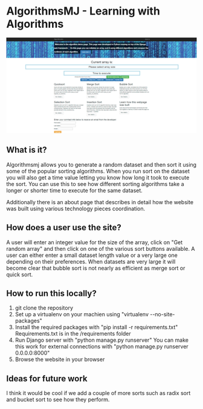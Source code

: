 # AlgorithmsMJ - Learning with Algorithms

![AlgoMJ screenshot](algomj-screenshot.png "Screenshot of AlgorithmsMJ homepage")

## What is it?
Algorithmsmj allows you to generate a random dataset and then sort it using some of the popular sorting algorithms. When you run sort on the dataset you will also get a time value letting you know how long it took to execute the sort. You can use this to see how different sorting algorithms take a longer or shorter time to execute for the same dataset.  

Additionally there is an about page that describes in detail how the website was built using various technology pieces coordination.  

## How does a user use the site?
A user will enter an integer value for the size of the array, click on "Get random array" and then click on one of the various sort buttons available. A user can either enter a small dataset length value or a very large one depending on their preferences. When datasets are very large it will become clear that bubble sort is not nearly as efficient as merge sort or quick sort. 

## How to run this locally?
1. git clone the repository
2. Set up a virtualenv on your machien using "virtualenv <name for virtualenv folder> --no-site-packages"
3. Install the required packages with "pip install -r requirements.txt" Requirements.txt is in the /requirements folder
4. Run Django server with "python manage.py runserver" You can make this work for external connections with "python manage.py runserver 0.0.0.0:8000"
5. Browse the website in your browser
  
## Ideas for future work
I think it would be cool if we add a couple of more sorts such as radix sort and bucket sort to see how they perform.

